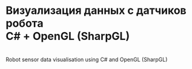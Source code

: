 # Визуализация данных с датчиков робота <br/> С# + OpenGL (SharpGL)
<br/>Robot sensor data visualisation using C# and OpenGL (SharpGL)
